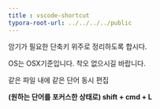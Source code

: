 ```yaml
---
title : vscode-shortcut
typora-root-url: ../../../../public
---
```




암기가 필요한 단축키 위주로 정리하도록 합시다.

OS는 OSX기준입니다. 착오 없으시길 바랍니다.



같은 파일 내에 같은 단어 동시 편집

**(원하는 단어를 포커스한 상태로) shift + cmd + L**



